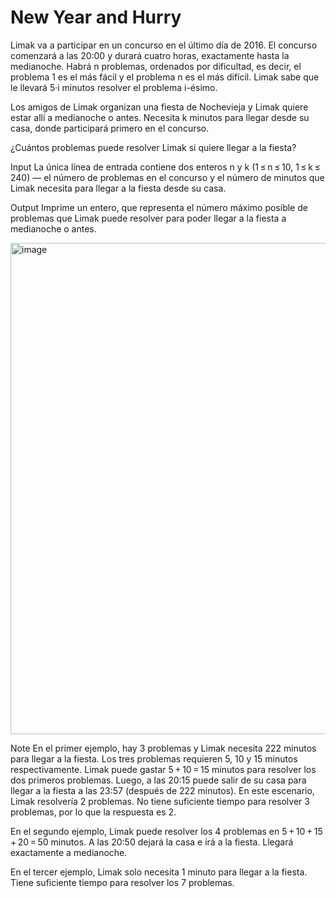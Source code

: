 # New Year and Hurry #
Limak va a participar en un concurso en el último día de 2016. El concurso comenzará a las 20:00 y durará cuatro horas, exactamente hasta la medianoche. Habrá n problemas, ordenados por dificultad, es decir, el problema 1 es el más fácil y el problema n es el más difícil. Limak sabe que le llevará 5·i minutos resolver el problema i-ésimo.

Los amigos de Limak organizan una fiesta de Nochevieja y Limak quiere estar allí a medianoche o antes. Necesita k minutos para llegar desde su casa, donde participará primero en el concurso.

¿Cuántos problemas puede resolver Limak si quiere llegar a la fiesta?

Input
La única línea de entrada contiene dos enteros n y k (1 ≤ n ≤ 10, 1 ≤ k ≤ 240) — el número de problemas en el concurso y el número de minutos que Limak necesita para llegar a la fiesta desde su casa.

Output
Imprime un entero, que representa el número máximo posible de problemas que Limak puede resolver para poder llegar a la fiesta a medianoche o antes.

<img width="786" alt="image" src="https://github.com/user-attachments/assets/c1597754-0b8c-415e-9172-3dc55dc21f59">

Note
En el primer ejemplo, hay 3 problemas y Limak necesita 222 minutos para llegar a la fiesta. Los tres problemas requieren 5, 10 y 15 minutos respectivamente. Limak puede gastar 5 + 10 = 15 minutos para resolver los dos primeros problemas. Luego, a las 20:15 puede salir de su casa para llegar a la fiesta a las 23:57 (después de 222 minutos). En este escenario, Limak resolvería 2 problemas. No tiene suficiente tiempo para resolver 3 problemas, por lo que la respuesta es 2.

En el segundo ejemplo, Limak puede resolver los 4 problemas en 5 + 10 + 15 + 20 = 50 minutos. A las 20:50 dejará la casa e irá a la fiesta. Llegará exactamente a medianoche.

En el tercer ejemplo, Limak solo necesita 1 minuto para llegar a la fiesta. Tiene suficiente tiempo para resolver los 7 problemas.
